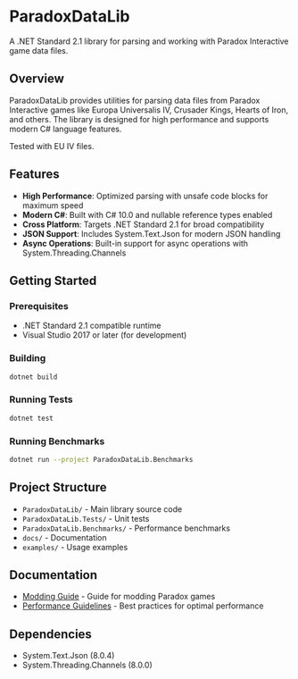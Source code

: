 # ParadoxDataLib

A .NET Standard 2.1 library for parsing and working with Paradox Interactive game data files.

## Overview

ParadoxDataLib provides utilities for parsing data files from Paradox Interactive games like Europa Universalis IV, Crusader Kings, Hearts of Iron, and others. The library is designed for high performance and supports modern C# language features.

Tested with EU IV files.

## Features

- **High Performance**: Optimized parsing with unsafe code blocks for maximum speed
- **Modern C#**: Built with C# 10.0 and nullable reference types enabled
- **Cross Platform**: Targets .NET Standard 2.1 for broad compatibility
- **JSON Support**: Includes System.Text.Json for modern JSON handling
- **Async Operations**: Built-in support for async operations with System.Threading.Channels

## Getting Started

### Prerequisites

- .NET Standard 2.1 compatible runtime
- Visual Studio 2017 or later (for development)

### Building

```bash
dotnet build
```

### Running Tests

```bash
dotnet test
```

### Running Benchmarks

```bash
dotnet run --project ParadoxDataLib.Benchmarks
```

## Project Structure

- `ParadoxDataLib/` - Main library source code
- `ParadoxDataLib.Tests/` - Unit tests
- `ParadoxDataLib.Benchmarks/` - Performance benchmarks
- `docs/` - Documentation
- `examples/` - Usage examples

## Documentation

- [Modding Guide](MODDING_GUIDE.md) - Guide for modding Paradox games
- [Performance Guidelines](PERFORMANCE_GUIDELINES.md) - Best practices for optimal performance

## Dependencies

- System.Text.Json (8.0.4)
- System.Threading.Channels (8.0.0)
